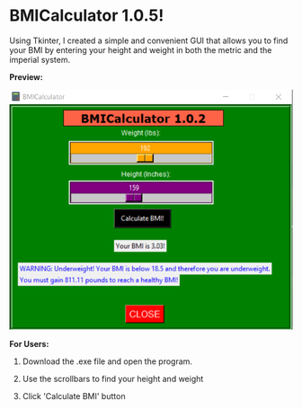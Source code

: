 # BMICalculator 1.0.5!

 Using Tkinter, I created a simple and convenient GUI that allows you to find your BMI by entering your height and weight in both the metric and the imperial system. 
 
  **Preview:**
 
 ![](images/Preview.png)
 
 
 **For Users:**
 
 1. Download the .exe file and open the program. 
 
 2. Use the scrollbars to find your height and weight
 
 3. Click 'Calculate BMI' button


 
 
